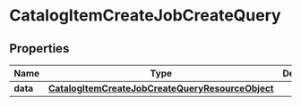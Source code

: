 # CatalogItemCreateJobCreateQuery

## Properties
Name | Type | Description | Notes
------------ | ------------- | ------------- | -------------
**data** | [**CatalogItemCreateJobCreateQueryResourceObject**](CatalogItemCreateJobCreateQueryResourceObject.md) |  | 
